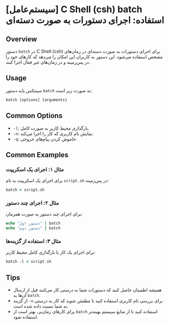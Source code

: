 # [سیستم‌عامل] C Shell (csh) batch استفاده: اجرای دستورات به صورت دسته‌ای

## Overview
دستور `batch` در C Shell (csh) برای اجرای دستورات به صورت دسته‌ای در زمان‌های مشخص استفاده می‌شود. این دستور به کاربران این امکان را می‌دهد که کارهای خود را در پس‌زمینه و در زمان‌های غیر فعال اجرا کنند.

## Usage
سینتکس پایه دستور `batch` به صورت زیر است:

```csh
batch [options] [arguments]
```

## Common Options
- `-l`: بارگذاری محیط کاربر به صورت کامل.
- `-n`: نمایش نام کاربری که کار را اجرا می‌کند.
- `-q`: خاموش کردن پیام‌های خروجی.

## Common Examples
### مثال ۱: اجرای یک اسکریپت
برای اجرای یک اسکریپت به نام `script.sh` در پس‌زمینه:

```csh
batch < script.sh
```

### مثال ۲: اجرای چند دستور
برای اجرای چند دستور به صورت همزمان:

```csh
echo "دستور اول" | batch
echo "دستور دوم" | batch
```

### مثال ۳: استفاده از گزینه‌ها
برای اجرای یک کار با بارگذاری کامل محیط کاربر:

```csh
batch -l < script.sh
```

## Tips
- همیشه اطمینان حاصل کنید که دستورات شما به درستی کار می‌کنند قبل از ارسال آن‌ها به `batch`.
- از گزینه `-n` برای بررسی نام کاربری استفاده کنید تا مطمئن شوید که کار به درستی به شما نسبت داده شده است.
- برای کارهای زمان‌بر، بهتر است از `batch` استفاده کنید تا از منابع سیستم بهینه‌تر استفاده شود.